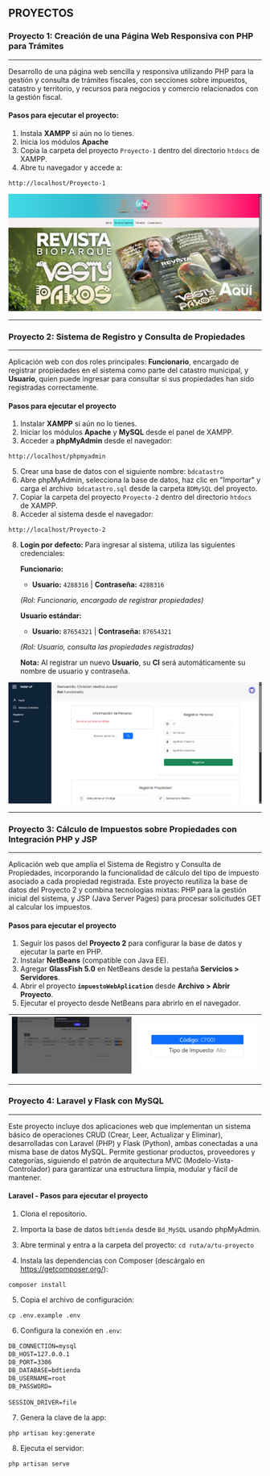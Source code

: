 
## PROYECTOS

### Proyecto 1: Creación de una Página Web Responsiva con PHP para Trámites

---
Desarrollo de una página web sencilla y responsiva utilizando PHP para la gestión y consulta de trámites fiscales, con secciones sobre impuestos, catastro y territorio, y recursos para negocios y comercio relacionados con la gestión fiscal.

#### Pasos para ejecutar el proyecto:

1. Instala **XAMPP** si aún no lo tienes.
2. Inicia los módulos **Apache**
3. Copia la carpeta del proyecto `Proyecto-1` dentro del directorio `htdocs` de XAMPP.
4. Abre tu navegador y accede a:

```plaintext
http://localhost/Proyecto-1
```

![Vista previa del proyecto](Proyecto-1/screenshots/vistaPrevia1.png)

---

### Proyecto 2: Sistema de Registro y Consulta de Propiedades
---
Aplicación web con dos roles principales: **Funcionario**, encargado de registrar propiedades en el sistema como parte del catastro municipal, y **Usuario**, quien puede ingresar para consultar si sus propiedades han sido registradas correctamente.

#### Pasos para ejecutar el proyecto

1. Instalar **XAMPP** si aún no lo tienes.
2. Iniciar los módulos **Apache** y **MySQL** desde el panel de XAMPP.
3. Acceder a **phpMyAdmin** desde el navegador:
   
```plaintext
http://localhost/phpmyadmin
```
5. Crear una base de datos con el siguiente nombre: `bdcatastro`
6. Abre phpMyAdmin, selecciona la base de datos, haz clic en "Importar" y carga el archivo` bdcatastro.sql` desde la carpeta `BDMySQL` del proyecto.
7. Copiar la carpeta del proyecto `Proyecto-2` dentro del directorio `htdocs` de XAMPP.
8. Acceder al sistema desde el navegador:

```plaintext
http://localhost/Proyecto-2
```

8. **Login por defecto:**
   Para ingresar al sistema, utiliza las siguientes credenciales:

   **Funcionario:**
    - **Usuario:** `4288316` | **Contraseña:** `4288316`
   
   *(Rol: Funcionario, encargado de registrar propiedades)*

   **Usuario estándar:**
   - **Usuario:** `87654321` | **Contraseña:** `87654321`
   
   *(Rol: Usuario, consulta las propiedades registradas)*

   **Nota:** Al registrar un nuevo **Usuario**, su **CI** será automáticamente su nombre de usuario y contraseña.
   
![Vista previa del proyecto](Proyecto-2/screenshots/vistaPrevia1.png)

---

### Proyecto 3: Cálculo de Impuestos sobre Propiedades con Integración PHP y JSP
---
Aplicación web que amplía el Sistema de Registro y Consulta de Propiedades, incorporando la funcionalidad de cálculo del tipo de impuesto asociado a cada propiedad registrada.
Este proyecto reutiliza la base de datos del Proyecto 2 y combina tecnologías mixtas: PHP para la gestión inicial del sistema, y JSP (Java Server Pages) para procesar solicitudes GET al calcular los impuestos.

#### Pasos para ejecutar el proyecto

1. Seguir los pasos del **Proyecto 2** para configurar la base de datos y ejecutar la parte en PHP.
2. Instalar **NetBeans** (compatible con Java EE).
3. Agregar **GlassFish 5.0** en NetBeans desde la pestaña **Servicios > Servidores**.
4. Abrir el proyecto **`impuestoWebAplication`** desde **Archivo > Abrir Proyecto**.
5. Ejecutar el proyecto desde NetBeans para abrirlo en el navegador.

| ![Vista previa 1](Proyecto-3/screenshots/vistaPrevia1.png) | ![Vista previa 2](Proyecto-3/screenshots/vistaPrevia2.png) |
|-----------------------------------------------------------|-----------------------------------------------------------|

---
### Proyecto 4: Laravel y Flask con MySQL
---
Este proyecto incluye dos aplicaciones web que implementan un sistema básico de operaciones CRUD (Crear, Leer, Actualizar y Eliminar), desarrolladas con Laravel (PHP) y Flask (Python), ambas conectadas a una misma base de datos MySQL. Permite gestionar productos, proveedores y categorías, siguiendo el patrón de arquitectura MVC (Modelo-Vista-Controlador) para garantizar una estructura limpia, modular y fácil de mantener.

#### Laravel - Pasos para ejecutar el proyecto

1. Clona el repositorio.

2. Importa la base de datos `bdtienda` desde `Bd_MySQL` usando phpMyAdmin.

3. Abre terminal y entra a la carpeta del proyecto:   `cd ruta/a/tu-proyecto`

4. Instala las dependencias con Composer (descárgalo en https://getcomposer.org/):
```plaintext
composer install
```

5. Copia el archivo de configuración:  
```plaintext
cp .env.example .env
```

6. Configura la conexión en `.env`:  
```plaintext
DB_CONNECTION=mysql  
DB_HOST=127.0.0.1  
DB_PORT=3306  
DB_DATABASE=bdtienda  
DB_USERNAME=root  
DB_PASSWORD=

SESSION_DRIVER=file
```

7. Genera la clave de la app: 
```plaintext
php artisan key:generate
```

8. Ejecuta el servidor:  
```plaintext
php artisan serve
```
